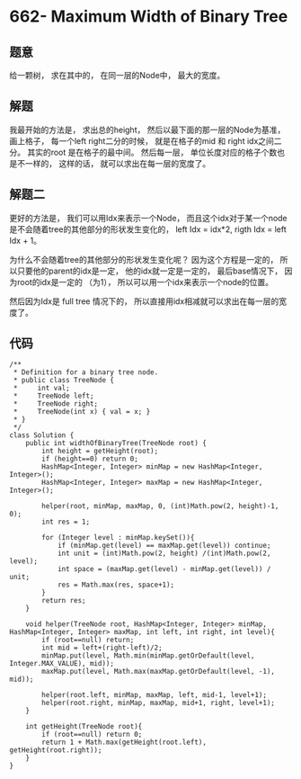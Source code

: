 # 662- Maximum Width of Binary Tree

## 题意
给一颗树， 求在其中的， 在同一层的Node中， 最大的宽度。

## 解题
我最开始的方法是， 求出总的height， 然后以最下面的那一层的Node为基准， 画上格子， 每一个left right二分的时候， 就是在格子的mid 和 right idx之间二分。 其实的root 是在格子的最中间。 然后每一层， 单位长度对应的格子个数也是不一样的， 这样的话， 就可以求出在每一层的宽度了。

## 解题二
更好的方法是， 我们可以用Idx来表示一个Node， 而且这个idx对于某一个node是不会随着tree的其他部分的形状发生变化的， left Idx = idx*2, rigth Idx = left Idx + 1。 

为什么不会随着tree的其他部分的形状发生变化呢？ 因为这个方程是一定的， 所以只要他的parent的idx是一定， 他的idx就一定是一定的， 最后base情况下， 因为root的idx是一定的 （为1）， 所以可以用一个idx来表示一个node的位置。

然后因为Idx是 full tree 情况下的， 所以直接用idx相减就可以求出在每一层的宽度了。

## 代码
```
/**
 * Definition for a binary tree node.
 * public class TreeNode {
 *     int val;
 *     TreeNode left;
 *     TreeNode right;
 *     TreeNode(int x) { val = x; }
 * }
 */
class Solution {
    public int widthOfBinaryTree(TreeNode root) {
        int height = getHeight(root);
        if (height==0) return 0;
        HashMap<Integer, Integer> minMap = new HashMap<Integer, Integer>();
        HashMap<Integer, Integer> maxMap = new HashMap<Integer, Integer>();
        
        helper(root, minMap, maxMap, 0, (int)Math.pow(2, height)-1, 0);
        int res = 1;
        
        for (Integer level : minMap.keySet()){
            if (minMap.get(level) == maxMap.get(level)) continue;
            int unit = (int)Math.pow(2, height) /(int)Math.pow(2, level);
            int space = (maxMap.get(level) - minMap.get(level)) / unit;
            res = Math.max(res, space+1);
        }
        return res;
    }
    
    void helper(TreeNode root, HashMap<Integer, Integer> minMap, HashMap<Integer, Integer> maxMap, int left, int right, int level){
        if (root==null) return;
        int mid = left+(right-left)/2;
        minMap.put(level, Math.min(minMap.getOrDefault(level, Integer.MAX_VALUE), mid));
        maxMap.put(level, Math.max(maxMap.getOrDefault(level, -1), mid));
        
        helper(root.left, minMap, maxMap, left, mid-1, level+1);
        helper(root.right, minMap, maxMap, mid+1, right, level+1);
    }
    
    int getHeight(TreeNode root){
        if (root==null) return 0;
        return 1 + Math.max(getHeight(root.left), getHeight(root.right));
    }
}
```